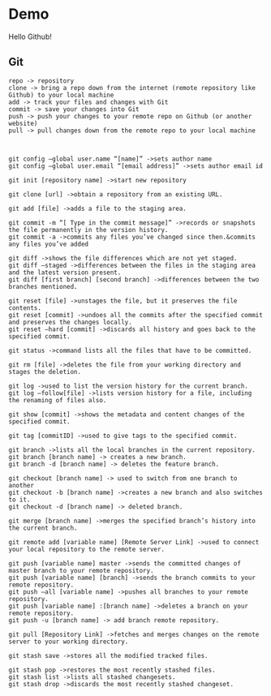 # Demo

Hello Github!

## Git

    repo -> repository
    clone -> bring a repo down from the internet (remote repository like Github) to your local machine
    add -> track your files and changes with Git
    commit -> save your changes into Git
    push -> push your changes to your remote repo on Github (or another website)
    pull -> pull changes down from the remote repo to your local machine



    git config –global user.name “[name]” ->sets author name
    git config –global user.email “[email address]” ->sets author email id

    git init [repository name] ->start new repository

    git clone [url] ->obtain a repository from an existing URL.

    git add [file] ->adds a file to the staging area.

    git commit -m “[ Type in the commit message]” ->records or snapshots the file permanently in the version history.
    git commit -a ->commits any files you’ve changed since then.&commits any files you’ve added

    git diff ->shows the file differences which are not yet staged.
    git diff –staged ->differences between the files in the staging area and the latest version present.
    git diff [first branch] [second branch] ->differences between the two branches mentioned.

    git reset [file] ->unstages the file, but it preserves the file contents.
    git reset [commit] ->undoes all the commits after the specified commit and preserves the changes locally.
    git reset –hard [commit] ->discards all history and goes back to the specified commit.

    git status ->command lists all the files that have to be committed.

    git rm [file] ->deletes the file from your working directory and stages the deletion.

    git log ->used to list the version history for the current branch.
    git log –follow[file] ->lists version history for a file, including the renaming of files also.

    git show [commit] ->shows the metadata and content changes of the specified commit.

    git tag [commitID] ->used to give tags to the specified commit.

    git branch ->lists all the local branches in the current repository.
    git branch [branch name] -> creates a new branch.
    git branch -d [branch name] -> deletes the feature branch.

    git checkout [branch name] -> used to switch from one branch to another
    git checkout -b [branch name] ->creates a new branch and also switches to it.
    git checkout -d [branch name] -> deleted branch.

    git merge [branch name] ->merges the specified branch’s history into the current branch.

    git remote add [variable name] [Remote Server Link] ->used to connect your local repository to the remote server.

    git push [variable name] master ->sends the committed changes of master branch to your remote repository.
    git push [variable name] [branch] ->sends the branch commits to your remote repository.
    git push –all [variable name] ->pushes all branches to your remote repository.
    git push [variable name] :[branch name] ->deletes a branch on your remote repository.
    git push -u [branch name] -> add branch remote repository.

    git pull [Repository Link] ->fetches and merges changes on the remote server to your working directory.

    git stash save ->stores all the modified tracked files.

    git stash pop ->restores the most recently stashed files.
    git stash list ->lists all stashed changesets.
    git stash drop ->discards the most recently stashed changeset.
